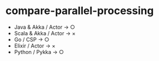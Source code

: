 # compare-parallel-processing

 - Java & Akka / Actor -> ○
 - Scala & Akka / Actor -> ×
 - Go / CSP -> ○
 - Elixir / Actor -> ×
 - Python / Pykka -> ○ 
 
